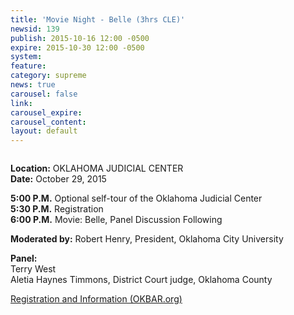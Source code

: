 ```yaml
---
title: 'Movie Night - Belle (3hrs CLE)'
newsid: 139
publish: 2015-10-16 12:00 -0500
expire: 2015-10-30 12:00 -0500
system: 
feature: 
category: supreme
news: true
carousel: false
link: 
carousel_expire: 
carousel_content: 
layout: default
---
```

<p style="text-align:center;"><img style="max-width: 600px;" src="/assets/img/movie-night.jpg" alt="" /></p>  <p><strong>Location:</strong> OKLAHOMA JUDICIAL CENTER<br>  <strong>Date:</strong> October 29, 2015 </p>  <p><strong>5:00 P.M.</strong> Optional self-tour of the Oklahoma Judicial Center<br>  <strong>5:30 P.M.</strong> Registration<br>  <strong>6:00 P.M.</strong> Movie: Belle, Panel Discussion Following</p>  <p><strong>Moderated by:</strong> Robert Henry, President, Oklahoma City University</p>  <p><strong>Panel:</strong> <br />Terry West <br />Aletia Haynes Timmons, District Court judge, Oklahoma County</p>  <p><a href="https://ams.okbar.org/eweb/DynamicPage.aspx?webcode=EventInfo&amp;Reg_evt_key=21f80202-8160-4fe6-8153-4d2b37b9a57c&amp;RegPath=EventRegNoFees&amp;FreeEvent=1&amp;Event=OKC%20%E2%80%93%20IN%20PERSON%20%E2%80%93%20Movie%20Night%20with%20the%20Justices:%20Belle%20%283%20/%201%20MCLE%29&amp;FundraisingEvent=0&amp;evt_guest_limit=9999" target="_blank">Registration and Information (OKBAR.org)</a></p>  